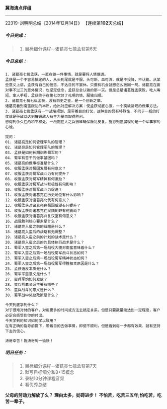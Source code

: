 **冀海涛点评组**

------

22319-刘明明总结《2014年12月14日》
【连续第**102**天总结】

##### __今日完成：__
>1. 目标细分课程--诸葛亮七擒孟获第6天

##### __今日总结：__
	
    1. 诸葛亮七擒孟获，一直在做一件事情，就是要将人情做透。
	孟获是一个不容易搞定的人，从头到尾就是不服，头可断、血可流，就是不投降，不认输。从某些意义上讲，孟获有自己的信念，不达目的不罢休。只要有机会就想怎么扳回一局。诸葛亮在面对事不过三的意外情况，也坚定信念，孟获总会认输的那一天。但是总是诸葛胜孟获败，吃人嘴短，拿人手短，孟获终于在第七次领了孔明的情，服输归顺。
	2. 诸葛亮七擒七纵孟获，没有前史之鉴，是一个创新之举。
    诸葛亮看到南蛮叛乱的本质，给出对应解决方案：使孟获彻底心服，一个突破常规的做事方法。
	3. 诸葛亮七擒孟获有一个战略规划，是带着目的打仗，这种目的具有特殊性，不同于一般的打仗就是歼敌以达到摧毁敌人有生力量而取得胜利。
	想得到永久性的和平相处，一战而屈人之兵很难确保叛乱反复，施恩到底展现的是一个军事家的心魄。
	
	提问：
	01. 诸葛亮是如何管理军队的管理？
	02. 诸葛亮是如何管理军队的管理？
	03. 孟获是如何长期训练蜀军的？
	04. 蜀军有苦干的做事基因吗？
	05. 诸葛亮的做事标准是什么？
	06. 收服孟获对蜀国发展有何意义？
	07. 收服孟获对蜀军战斗力有何提升？
	08. 收服孟获对蜀军精神有何激励？
	09. 收服孟获对蜀军战斗积极性有何影响？
	10. 收服孟获对蜀军战斗力促进？
	11. 收服孟获对诸葛亮在历史地位有什么影响？
	12. 收服孟获对诸葛亮北伐有何意义？
	13. 收服孟获对诸葛亮在蜀国威望有何提升？
	14. 收服孟获对诸葛亮在吴魏朝野有何震动？
	15. 收服孟获对诸葛亮兴复汉室有何意义？
	16. 战役胜利核心要素是什么？
	17. 诸葛亮入蛮之前的战略是什么？
	18. 诸葛亮入蛮后的战略有无调整？
	19. 诸葛亮入蛮之前的计划的战术是什么？
	20. 诸葛亮入蛮之后的的具体执行战术是什么？
	21. 蜀军入蛮之后第一场战役大捷对南蛮意味着什么？
	22. 蜀军入蛮之后第一场战役蜀军战斗状态如何？
	23. 蜀军入蛮之后第一场战役蜀军精神状态如何？
	24. 蜀军入蛮之后第一场战役蜀军得胜根本原因是什么？
	25. 孟获造反本质是什么？
	26. 蜀军平蛮意义是什么？
	27. 蛮兵军饷如何发放？
	28. 蛮兵招募资源主要有哪些？
	29. 蛮兵战斗的意义是什么？
	30. 蜀军战中奖励政策是什么？
	
	今天到底学到什么？
	对于很难对付的客户，对用更多的时间或方法去搞定关系，但是只要数量级达到一定程度，客户必定会感受到你的付出。
    今天学到的知识如何学以致用？
	在有正确的指导前提下，带着目的去做事情，即使不顺利，但是看到每一步都有效果，就有坚持下去的信心。
	
    涛哥幸苦！祝涛哥周一愉快！
##### __明日任务：__
>1. 目标细分课程--诸葛亮七擒孟获第7天
>2. 默写目标细分和8+15概念
>3. 录制10分钟课程音频
>4. 看优秀总结

**父母的劳动力解放了么？**
**理由太多，妨碍进步！**
**不怕苦，吃苦三五年;怕吃苦，吃苦一辈子。**  